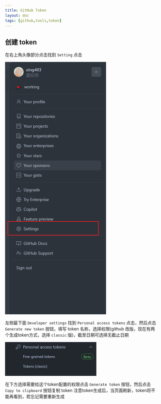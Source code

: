 ```yaml
---
title: GitHub Token
layout: doc
tags: [github,tools,token]
---
```


## 创建 token
在右上角头像部分点击找到 `Setting` 点击

![github-setting](/images/screenshot/github-setting.png)

左侧最下面 `Developer settings` 找到 `Personal access tokens` 点击，然后点击 `Generate new token` 按钮，填写 token 名称，选择权限(github 改版，现在有两个生成token方式，选择 `classic` 版)，截至日期可选择无截止日期

![github-setting-token](/images/screenshot/github-setting-token.png)

在下方选择需要给这个token配置的权限点击 `Generate token` 按钮，然后点击 `Copy to clipboard` 按钮复制 token
注意token生成后，当页面刷新，token将不能再看到，若忘记需要重新生成
